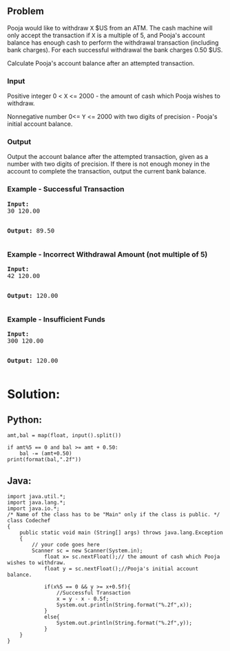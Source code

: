 <div id="problem-statement" class="_problemBody_lulsq_29 print"><h2>Problem</h2>
<p>Pooja would like to withdraw <tt>X</tt> $US from an ATM. The cash machine will only accept the transaction if <tt>X</tt> is a multiple of 5, and Pooja's account balance has enough cash to perform the withdrawal transaction (including bank charges).  For each successful withdrawal the bank charges 0.50 $US.
</p><p>Calculate Pooja's account balance after an attempted transaction.</p>
<p></p><h3>Input</h3>
<p> Positive integer 0 &lt; <tt>X</tt> &lt;= 2000 - the amount of cash which Pooja wishes to withdraw.
</p><p> Nonnegative number 0&lt;= <tt>Y</tt> &lt;= 2000 with two digits of precision - Pooja's initial account balance.
</p><h3>Output</h3>
<p>Output the account balance after the attempted transaction, given as a number with two digits of precision.  If there is not enough money in the account to complete the transaction, output the current bank balance.
</p><h3>Example - Successful Transaction</h3>
<pre><b>Input:</b>
30 120.00

<b>Output:</b>
89.50
</pre>
<h3>Example - Incorrect Withdrawal Amount (not multiple of 5)</h3>
<pre><b>Input:</b>
42 120.00

<b>Output:</b>
120.00
</pre>
<h3>Example - Insufficient Funds</h3>
<pre><b>Input:</b>
300 120.00

<b>Output:</b>
120.00
</pre></div>

# Solution:

## Python:
```
amt,bal = map(float, input().split())

if amt%5 == 0 and bal >= amt + 0.50:
    bal -= (amt+0.50)
print(format(bal,".2f"))

```

## Java:
```
import java.util.*;
import java.lang.*;
import java.io.*;
/* Name of the class has to be "Main" only if the class is public. */
class Codechef
{
	public static void main (String[] args) throws java.lang.Exception
	{
		// your code goes here
		Scanner sc = new Scanner(System.in);
		    float x= sc.nextFloat();// the amount of cash which Pooja wishes to withdraw.
		    float y = sc.nextFloat();//Pooja's initial account balance.
		    
		    if(x%5 == 0 && y >= x+0.5f){
		        //Successful Transaction
		        x = y - x - 0.5f;
		        System.out.println(String.format("%.2f",x));
		    }
		    else{
                System.out.println(String.format("%.2f",y));
		    } 
	}
}

```

